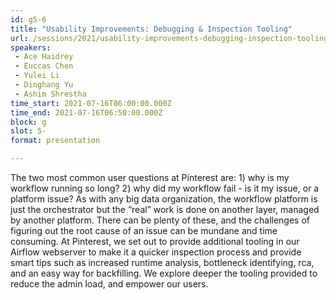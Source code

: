 ```yaml
---
id: g5-6
title: "Usability Improvements: Debugging & Inspection Tooling"
url: /sessions/2021/usability-improvements-debugging-inspection-tooling
speakers:
 - Ace Haidrey
 - Euccas Chen
 - Yulei Li
 - Dinghang Yu
 - Ashim Shrestha
time_start: 2021-07-16T06:00:00.000Z
time_end: 2021-07-16T06:50:00.000Z
block: g
slot: 5-
format: presentation

---
```


The two most common user questions at Pinterest are: 1) why is my workflow running so long? 2) why did my workflow fail - is it my issue, or a platform issue?
 As with any big data organization, the workflow platform is just the orchestrator but the “real” work is done on another layer, managed by another platform. There can be plenty of these, and the challenges of figuring out the root cause of an issue can be mundane and time consuming. At Pinterest, we set out to provide additional tooling in our Airflow webserver to make it a quicker inspection process and provide smart tips such as increased runtime analysis, bottleneck identifying, rca, and an easy way for backfilling. We explore deeper the tooling provided to reduce the admin load, and empower our users.